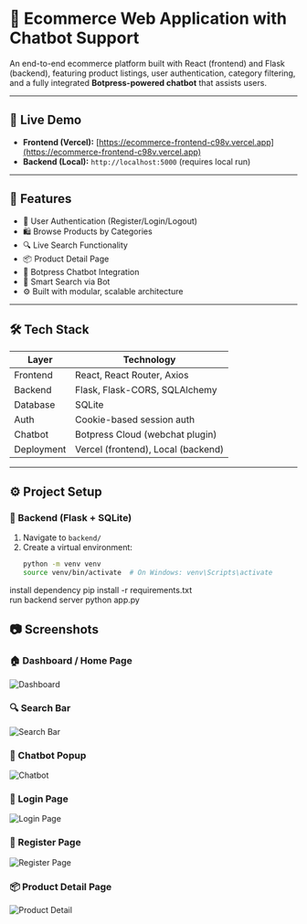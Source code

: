 # 🛒 Ecommerce Web Application with Chatbot Support

An end-to-end ecommerce platform built with React (frontend) and Flask (backend), featuring product listings, user authentication, category filtering, and a fully integrated **Botpress-powered chatbot** that assists users.

---

## 🔗 Live Demo

- **Frontend (Vercel):** [https://ecommerce-frontend-c98v.vercel.app](https://ecommerce-frontend-c98v.vercel.app)
- **Backend (Local):** `http://localhost:5000` (requires local run)

---

## 📌 Features

- 🔐 User Authentication (Register/Login/Logout)
- 🛍️ Browse Products by Categories
- 🔍 Live Search Functionality
- 📦 Product Detail Page
- 💬 Botpress Chatbot Integration
- 🧠 Smart Search via Bot
- ⚙️ Built with modular, scalable architecture

---

## 🛠️ Tech Stack

| Layer     | Technology                      |
|-----------|----------------------------------|
| Frontend  | React, React Router, Axios       |
| Backend   | Flask, Flask-CORS, SQLAlchemy    |
| Database  | SQLite                           |
| Auth      | Cookie-based session auth        |
| Chatbot   | Botpress Cloud (webchat plugin)  |
| Deployment| Vercel (frontend), Local (backend) |

---

## ⚙️ Project Setup

### 🔧 Backend (Flask + SQLite)
1. Navigate to `backend/`
2. Create a virtual environment:
   ```bash
   python -m venv venv
   source venv/bin/activate  # On Windows: venv\Scripts\activate
install dependency
pip install -r requirements.txt <br/>
run backend server    python app.py
## 📷 Screenshots

### 🏠 Dashboard / Home Page
![Dashboard](./src/assets/dashboard.png)

### 🔍 Search Bar
![Search Bar](./src/assets/searchBar.png)

### 💬 Chatbot Popup
![Chatbot](./src/assets/Chatbot.png)

### 🔐 Login Page
![Login Page](./src/assets/login.png)

### 📝 Register Page
![Register Page](./src/assets/register.png)

### 📦 Product Detail Page
![Product Detail](./src/assets/productDesc.png)
